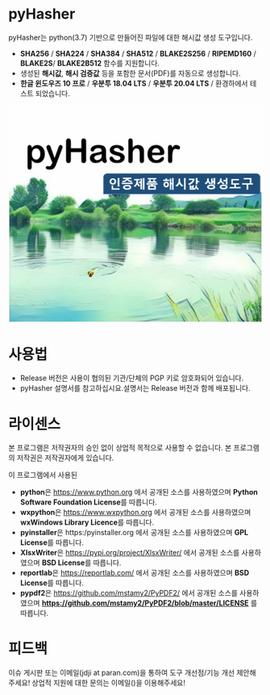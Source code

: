 # pyHasher

pyHasher는 python(3.7) 기반으로 만들어진 파일에 대한 해시값 생성 도구입니다.

* **SHA256** / **SHA224** / **SHA384** / **SHA512** / **BLAKE2S256** / **RIPEMD160** / **BLAKE2S**/ **BLAKE2B512** 함수를 지원합니다.
* 생성된 **해시값**, **해시 검증값** 등을 포함한 문서(PDF)를 자동으로 생성합니다.
* **한글 윈도우즈 10 프로** / **우분투 18.04 LTS** / **우분투 20.04 LTS** / 환경하에서 테스트 되었습니다.
<p align="center">
  <img src="./splashscreen.png">
</p>


# 사용법

* Release 버전은 사용이 협의된 기관/단체의 PGP 키로 암호화되어 있습니다.
* pyHasher 설명서를 참고하십시요.설명서는 Release 버전과 함께 배포됩니다.


# 라이센스

본 프로그램은 저작권자의 승인 없이 상업적 목적으로 사용할 수 없습니다.
본 프로그램의 저작권은 저작권자에게 있습니다.

이 프로그램에서 사용된
* **python**은 https://www.python.org 에서 공개된 소스를 사용하였으며 **Python Software Foundation License**를 따릅니다. 
* **wxpython**은 https://www.wxpython.org 에서 공개된 소스를 사용하였으며 **wxWindows Library Licence**를 따릅니다. 
* **pyinstaller**은 https:/pyinstaller.org 에서 공개된 소스를 사용하였으며 **GPL License**를 따릅니다. 
* **XlsxWriter**은 https://pypi.org/project/XlsxWriter/ 에서 공개된 소스를 사용하였으며 **BSD License**를 따릅니다. 
* **reportlab**은 https://reportlab.com/ 에서 공개된 소스를 사용하였으며 **BSD License**를 따릅니다. 
* **pypdf2**은 https://github.com/mstamy2/PyPDF2/ 에서 공개된 소스를 사용하였으며 **https://github.com/mstamy2/PyPDF2/blob/master/LICENSE** 를 따릅니다.

# 피드백

이슈 게시판 또는 이메일(jdji at paran.com)을 통하여 도구 개선점/기능 개선 제안해주세요!
상업적 지원에 대한 문의는 이메일()을 이용해주세요!


